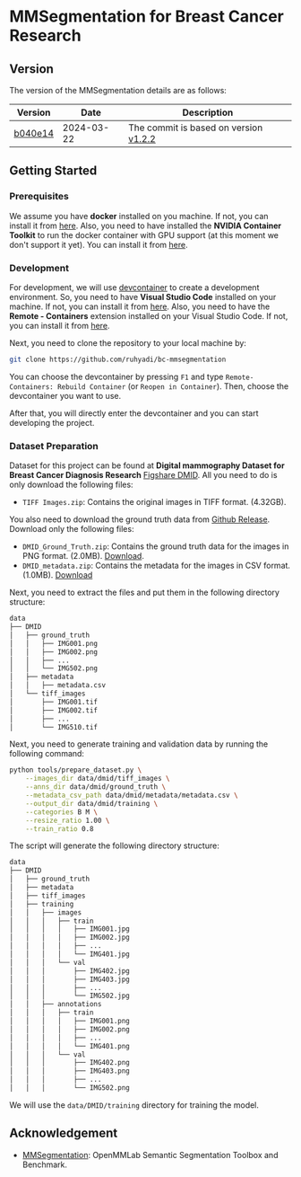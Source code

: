 # MMSegmentation for Breast Cancer Research

## Version

The version of the MMSegmentation details are as follows:

| Version                                                                                                 | Date       | Description                                                                                               |
| ------------------------------------------------------------------------------------------------------- | ---------- | --------------------------------------------------------------------------------------------------------- |
| [b040e14](https://github.com/open-mmlab/mmsegmentation/commit/b040e147adfa027bbc071b624bedf0ae84dfc922) | 2024-03-22 | The commit is based on version [v1.2.2](https://github.com/open-mmlab/mmsegmentation/releases/tag/v1.2.2) |

## Getting Started

### Prerequisites

We assume you have **docker** installed on you machine. If not, you can install it from [here](https://docs.docker.com/get-docker/). Also, you need to have installed the **NVIDIA Container Toolkit** to run the docker container with GPU support (at this moment we don't support it yet). You can install it from [here](https://docs.nvidia.com/datacenter/cloud-native/container-toolkit/latest/install-guide.html).

### Development

For development, we will use [devcontainer](https://code.visualstudio.com/docs/devcontainers/containers) to create a development environment. So, you need to have **Visual Studio Code** installed on your machine. If not, you can install it from [here](https://code.visualstudio.com/). Also, you need to have the **Remote - Containers** extension installed on your Visual Studio Code. If not, you can install it from [here](https://marketplace.visualstudio.com/items?itemName=ms-vscode-remote.remote-containers).

Next, you need to clone the repository to your local machine by:
```bash
git clone https://github.com/ruhyadi/bc-mmsegmentation
```

You can choose the devcontainer by pressing `F1` and type `Remote-Containers: Rebuild Container` (or `Reopen in Container`). Then, choose the devcontainer you want to use.

After that, you will directly enter the devcontainer and you can start developing the project.

### Dataset Preparation

Dataset for this project can be found at **Digital mammography Dataset for Breast Cancer Diagnosis Research** [Figshare DMID](https://figshare.com/articles/dataset/_b_Digital_mammography_Dataset_for_Breast_Cancer_Diagnosis_Research_DMID_b_DMID_rar/24522883). All you need to do is only download the following files:

- `TIFF Images.zip`: Contains the original images in TIFF format. (4.32GB).

You also need to download the ground truth data from [Github Release](https://github.com/ruhyadi/bc-mmsegmentation/releases). Download only the following files:

-  `DMID_Ground_Truth.zip`: Contains the ground truth data for the images in PNG format. (2.0MB). [Download](https://github.com/ruhyadi/bc-mmsegmentation/releases/download/v1.0/DMID_Ground_Truth.zip).
-  `DMID_metadata.zip`: Contains the metadata for the images in CSV format. (1.0MB). [Download](https://github.com/ruhyadi/bc-mmsegmentation/releases/download/v1.0/DMID_metadata.zip)

Next, you need to extract the files and put them in the following directory structure:

```bash
data
├── DMID
│   ├── ground_truth
│   │   ├── IMG001.png
│   │   ├── IMG002.png
│   │   ├── ...
│   │   └── IMG502.png
│   ├── metadata
│   │   ├── metadata.csv
│   └── tiff_images
│       ├── IMG001.tif
│       ├── IMG002.tif
│       ├── ...
│       └── IMG510.tif
```

Next, you need to generate training and validation data by running the following command:

```bash
python tools/prepare_dataset.py \
    --images_dir data/dmid/tiff_images \
    --anns_dir data/dmid/ground_truth \
    --metadata_csv_path data/dmid/metadata/metadata.csv \
    --output_dir data/dmid/training \
    --categories B M \
    --resize_ratio 1.00 \
    --train_ratio 0.8
```

The script will generate the following directory structure:

```bash
data
├── DMID
│   ├── ground_truth
│   ├── metadata
│   ├── tiff_images
│   ├── training
│   │   ├── images
│   │   │   ├── train
│   │   │   │   ├── IMG001.jpg
│   │   │   │   ├── IMG002.jpg
│   │   │   │   ├── ...
│   │   │   │   └── IMG401.jpg
│   │   │   └── val
│   │   │       ├── IMG402.jpg
│   │   │       ├── IMG403.jpg
│   │   │       ├── ...
│   │   │       └── IMG502.jpg
│   │   ├── annotations
│   │   │   ├── train
│   │   │   │   ├── IMG001.png
│   │   │   │   ├── IMG002.png
│   │   │   │   ├── ...
│   │   │   │   └── IMG401.png
│   │   │   └── val
│   │   │       ├── IMG402.png
│   │   │       ├── IMG403.png
│   │   │       ├── ...
│   │   │       └── IMG502.png
```

We will use the `data/DMID/training` directory for training the model.

## Acknowledgement

- [MMSegmentation](https://github.com/open-mmlab/mmsegmentation): OpenMMLab Semantic Segmentation Toolbox and Benchmark.